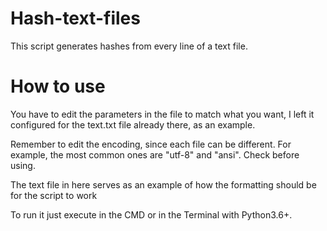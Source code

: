 # Hash-text-files
 This script generates hashes from every line of a text file.
 
 # How to use
 You have to edit the parameters in the file to match what you want, I left it configured for the text.txt file already there, as an example.

 Remember to edit the encoding, since each file can be different. For example, the most common ones are "utf-8" and "ansi". Check before using.

 The text file in here serves as an example of how the formatting should be for the script to work

 To run it just execute in the CMD or in the Terminal with Python3.6+.

